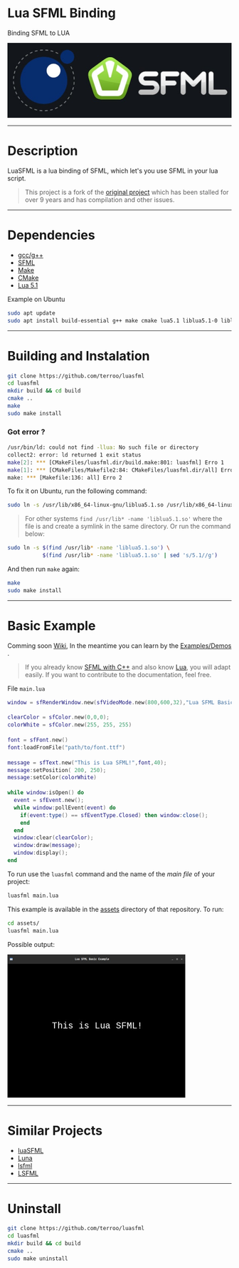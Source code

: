 # Lua SFML Binding
Binding SFML to LUA

![Lua SFML](./assets/luasfml.jpg) 

---

# Description
LuaSFML is a lua binding of SFML, which let's you use SFML in your lua script.
> This project is a fork of the [original project](https://github.com/Canadadry/luaSFML) which has been stalled for over 9 years and has compilation and other issues.

---

# Dependencies
+ [gcc/g++](https://gcc.gnu.org/)
+ [SFML](https://www.sfml-dev.org/)
+ [Make](https://www.gnu.org/software/make/)
+ [CMake](https://cmake.org/)
+ [Lua 5.1](https://www.lua.org/)

Example on Ubuntu
```bash
sudo apt update
sudo apt install build-essential g++ make cmake lua5.1 liblua5.1-0 liblua5.1-0-dev
```

---

# Building and Instalation

```bash
git clone https://github.com/terroo/luasfml
cd luasfml
mkdir build && cd build
cmake ..
make
sudo make install
```

### Got error ?
```bash
/usr/bin/ld: could not find -llua: No such file or directory
collect2: error: ld returned 1 exit status
make[2]: *** [CMakeFiles/luasfml.dir/build.make:801: luasfml] Erro 1
make[1]: *** [CMakeFiles/Makefile2:84: CMakeFiles/luasfml.dir/all] Erro 2
make: *** [Makefile:136: all] Erro 2
```

To fix it on Ubuntu, run the following command:

```bash
sudo ln -s /usr/lib/x86_64-linux-gnu/liblua5.1.so /usr/lib/x86_64-linux-gnu/liblua.so
```
> For other systems `find /usr/lib* -name 'liblua5.1.so'` where the file is and create a symlink in the same directory. Or run the command below:
```bash
sudo ln -s $(find /usr/lib* -name 'liblua5.1.so') \
           $(find /usr/lib* -name 'liblua5.1.so' | sed 's/5.1//g')
```

And then run `make` again:

```bash
make
sudo make install
```

---

# Basic Example
Comming soon [Wiki](https://github.com/terroo/luasfml/wiki), In the meantime you can learn by the [Examples/Demos](https://github.com/Canadadry/luaSFML/tree/master/demo) .
> If you already know [SFML with C++](https://www.sfml-dev.org/documentation/2.5.1/) and also know [Lua](https://www.lua.org/docs.html), you will adapt easily. If you want to contribute to the documentation, feel free.

File `main.lua`

```lua
window = sfRenderWindow.new(sfVideoMode.new(800,600,32),"Lua SFML Basic Example",sfWindowStyle.Default);

clearColor = sfColor.new(0,0,0);
colorWhite = sfColor.new(255, 255, 255)

font = sfFont.new()
font:loadFromFile("path/to/font.ttf")

message = sfText.new("This is Lua SFML!",font,40);
message:setPosition( 200, 250);
message:setColor(colorWhite)

while window:isOpen() do
  event = sfEvent.new();
  while window:pollEvent(event) do
    if(event:type() == sfEventType.Closed) then window:close(); 
    end
  end
  window:clear(clearColor);
  window:draw(message);
  window:display();
end
```

To run use the `luasfml` command and the name of the *main file* of your project:

```bash
luasfml main.lua
```

This example is available in the [assets](./assets/) directory of that repository. To run:

```bash
cd assets/
luasfml main.lua
```

Possible output:

![Basic Example Lua SFML](./assets/basic-luasfml.jpg) 

---

# Similar Projects

+ [luaSFML](https://github.com/Canadadry/luaSFML)
+ [Luna](https://github.com/XyronLabs/Luna)
+ [lsfml](https://github.com/Oberon00/lsfml)
+ [LSFML](https://github.com/ief015/LSFML)

---

# Uninstall
```bash
git clone https://github.com/terroo/luasfml
cd luasfml
mkdir build && cd build
cmake ..
sudo make uninstall
```
